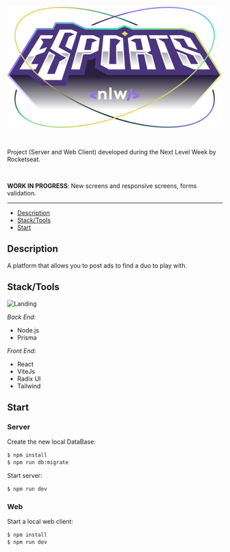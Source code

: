 <p align="center">
  <img src="web/src/assets/logo-nlw.svg" />
</p>

<br>

Project (Server and Web Client) developed during the Next Level Week by Rocketseat.

<br>
 
**WORK IN PROGRESS**: New screens and responsive screens, forms validation.  

---

- [Description](#Description)
- [Stack/Tools](#Stack/Tools)
- [Start](#Start)

## Description 
A platform that allows you to post ads to find a duo to play with.



## Stack/Tools

![Landing](https://user-images.githubusercontent.com/52689135/191142888-f2ece6d7-5cb1-4a17-a05b-290813cdeeb3.png)

*Back End:*
 - Node.js    
 - Prisma

*Front End:*
 - React
 - ViteJs
 - Radix UI
 - Tailwind 

 ## Start
 ### Server

Create the new local DataBase:
 ```sh
$ npm install
$ npm run db:migrate
```
Start server:
```sh
$ npm run dev
```

### Web 
Start a local web client:
```sh
$ npm install
$ npm run dev
```


